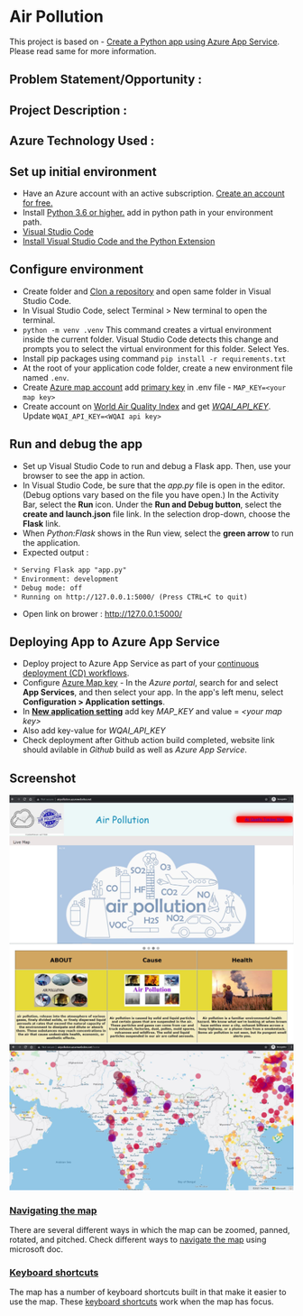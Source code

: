 # Air Pollution

This project is based on - [Create a Python app using Azure App Service](https://docs.microsoft.com/en-us/azure/app-service/quickstart-python?tabs=bash&pivots=python-framework-flask). Please read same for more information.

## Problem Statement/Opportunity :
## Project Description :
## Azure Technology Used :

## Set up initial environment
* Have an Azure account with an active subscription. [Create an account for free.](https://azure.microsoft.com/en-us/free)
* Install [Python 3.6 or higher.](https://www.python.org/downloads/) add in python path in your environment path.
* [Visual Studio Code](https://code.visualstudio.com/)
* [Install Visual Studio Code and the Python Extension](https://code.visualstudio.com/docs/python/python-tutorial)

## Configure environment
* Create folder and [Clon a repository](https://docs.github.com/en/repositories/creating-and-managing-repositories/cloning-a-repository) and open same folder in Visual Studio Code.
* In Visual Studio Code, select Terminal > New terminal to open the terminal.
* ``` python -m venv .venv ```
This command creates a virtual environment inside the current folder. Visual Studio Code detects this change and prompts you to select the virtual environment for this folder. Select Yes.
* Install pip packages using command ```pip install -r requirements.txt``` 
* At the root of your application code folder, create a new environment file named ```.env```.
* Create [Azure map account](https://docs.microsoft.com/en-us/azure/azure-maps/how-to-manage-account-keys) add  [primary key](https://docs.microsoft.com/en-us/azure/azure-maps/how-to-manage-authentication) in .env file - ```MAP_KEY=<your map key>```
* Create account on [World Air Quality Index](https://aqicn.org/data-platform/token/#/) and get *[WQAI_API_KEY](https://aqicn.org/data-platform/token/#/)*. Update ```WQAI_API_KEY=<WQAI api key>```

## Run and debug the app
* Set up Visual Studio Code to run and debug a Flask app. Then, use your browser to see the app in action.
* In Visual Studio Code, be sure that the *app.py* file is open in the editor. (Debug options vary based on the file you have open.) In the Activity Bar, select the **Run** icon. Under the **Run and Debug button**, select the **create and launch.json** file link. In the selection drop-down, choose the **Flask** link.
* When *Python:Flask* shows in the Run view, select the **green arrow** to run the application.
* Expected output : 
```
 * Serving Flask app "app.py"
 * Environment: development
 * Debug mode: off
 * Running on http://127.0.0.1:5000/ (Press CTRL+C to quit)
 ```
 * Open link on brower : http://127.0.0.1:5000/

## Deploying App to Azure App Service
* Deploy project to Azure App Service as part of your [continuous deployment (CD) workflows](https://docs.github.com/en/actions/deployment/deploying-to-your-cloud-provider/deploying-to-azure/deploying-python-to-azure-app-service).
* Configure [Azure Map key](https://docs.microsoft.com/en-us/azure/app-service/configure-common#configure-app-settings) - In the *Azure portal*, search for and select **App Services**, and then select your app. In the app's left menu, select **Configuration > Application settings**.
* In **[New application setting](https://docs.microsoft.com/en-us/azure/app-service/configure-language-python#access-app-settings-as-environment-variables)** add key *MAP_KEY* and value = *\<your map key\>*
* Also add key-value for *WQAI_API_KEY*
* Check deployment after Github action build completed, website link should avilable in *Github* build as well as *Azure App Service*. 
## Screenshot
![Main Page](./static/image1.JPG)
![Map Page](./static/image2.JPG)
![Map Page](./static/image3.JPG)
### [Navigating the map](https://docs.microsoft.com/en-us/azure/azure-maps/map-accessibility#navigating-the-map)
There are several different ways in which the map can be zoomed, panned, rotated, and pitched. Check different ways to [navigate the map](https://docs.microsoft.com/en-us/azure/azure-maps/map-accessibility#navigating-the-map) using microsoft doc.
### [Keyboard shortcuts](https://docs.microsoft.com/en-us/azure/azure-maps/map-accessibility#keyboard-shortcuts)
The map has a number of keyboard shortcuts built in that make it easier to use the map. These [keyboard shortcuts](https://docs.microsoft.com/en-us/azure/azure-maps/map-accessibility#keyboard-shortcuts) work when the map has focus.

